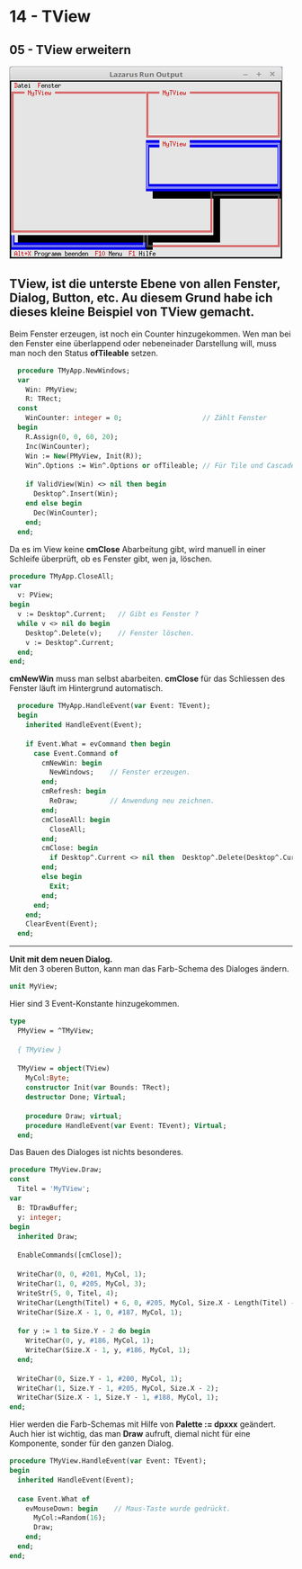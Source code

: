 # 14 - TView
## 05 - TView erweitern

![image.png](image.png)

<b>TView</b>, ist die unterste Ebene von allen Fenster, Dialog, Button, etc.
Au diesem Grund habe ich dieses kleine Beispiel von <b>TView</b> gemacht.
---
Beim Fenster erzeugen, ist noch ein Counter hinzugekommen.
Wen man bei den Fenster eine überlappend oder nebeneinader Darstellung will, muss man noch den Status <b>ofTileable</b> setzen.

```pascal
  procedure TMyApp.NewWindows;
  var
    Win: PMyView;
    R: TRect;
  const
    WinCounter: integer = 0;                    // Zählt Fenster
  begin
    R.Assign(0, 0, 60, 20);
    Inc(WinCounter);
    Win := New(PMyView, Init(R));
    Win^.Options := Win^.Options or ofTileable; // Für Tile und Cascade

    if ValidView(Win) <> nil then begin
      Desktop^.Insert(Win);
    end else begin
      Dec(WinCounter);
    end;
  end;
```

Da es im View keine <b>cmClose</b> Abarbeitung gibt, wird manuell in einer Schleife überprüft, ob es Fenster gibt, wen ja, löschen.

```pascal
procedure TMyApp.CloseAll;
var
  v: PView;
begin
  v := Desktop^.Current;   // Gibt es Fenster ?
  while v <> nil do begin
    Desktop^.Delete(v);    // Fenster löschen.
    v := Desktop^.Current;
  end;
end;
```

<b>cmNewWin</b> muss man selbst abarbeiten. <b>cmClose</b> für das Schliessen des Fenster läuft im Hintergrund automatisch.

```pascal
  procedure TMyApp.HandleEvent(var Event: TEvent);
  begin
    inherited HandleEvent(Event);

    if Event.What = evCommand then begin
      case Event.Command of
        cmNewWin: begin
          NewWindows;    // Fenster erzeugen.
        end;
        cmRefresh: begin
          ReDraw;        // Anwendung neu zeichnen.
        end;
        cmCloseAll: begin
          CloseAll;
        end;
        cmClose: begin
          if Desktop^.Current <> nil then  Desktop^.Delete(Desktop^.Current);
        end;
        else begin
          Exit;
        end;
      end;
    end;
    ClearEvent(Event);
  end;
```

---
<b>Unit mit dem neuen Dialog.</b>
<br>
Mit den 3 oberen Button, kann man das Farb-Schema des Dialoges ändern.

```pascal
unit MyView;

```

Hier sind 3 Event-Konstante hinzugekommen.

```pascal
type
  PMyView = ^TMyView;

  { TMyView }

  TMyView = object(TView)
    MyCol:Byte;
    constructor Init(var Bounds: TRect);
    destructor Done; Virtual;

    procedure Draw; virtual;
    procedure HandleEvent(var Event: TEvent); Virtual;
  end;

```

Das Bauen des Dialoges ist nichts besonderes.

```pascal
procedure TMyView.Draw;
const
  Titel = 'MyTView';
var
  B: TDrawBuffer;
  y: integer;
begin
  inherited Draw;

  EnableCommands([cmClose]);

  WriteChar(0, 0, #201, MyCol, 1);
  WriteChar(1, 0, #205, MyCol, 3);
  WriteStr(5, 0, Titel, 4);
  WriteChar(Length(Titel) + 6, 0, #205, MyCol, Size.X - Length(Titel) - 7);
  WriteChar(Size.X - 1, 0, #187, MyCol, 1);

  for y := 1 to Size.Y - 2 do begin
    WriteChar(0, y, #186, MyCol, 1);
    WriteChar(Size.X - 1, y, #186, MyCol, 1);
  end;

  WriteChar(0, Size.Y - 1, #200, MyCol, 1);
  WriteChar(1, Size.Y - 1, #205, MyCol, Size.X - 2);
  WriteChar(Size.X - 1, Size.Y - 1, #188, MyCol, 1);
end;

```

Hier werden die Farb-Schemas mit Hilfe von <b>Palette := dpxxx</b> geändert.
Auch hier ist wichtig, das man <b>Draw</b> aufruft, diemal nicht für eine Komponente, sonder für den ganzen Dialog.

```pascal
procedure TMyView.HandleEvent(var Event: TEvent);
begin
  inherited HandleEvent(Event);

  case Event.What of
    evMouseDown: begin    // Maus-Taste wurde gedrückt.
      MyCol:=Random(16);
      Draw;
    end;
  end;
end;

```


